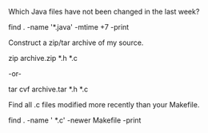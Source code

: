 

Which Java files have not been changed in the last week?

find . -name '*.java' -mtime +7 -print


Construct a zip/tar archive of my source.

zip archive.zip *.h *.c 

-or- 

tar cvf archive.tar *.h *.c




Find all .c files modified more recently than your Makefile.

find . -name ' *.c' -newer Makefile -print





